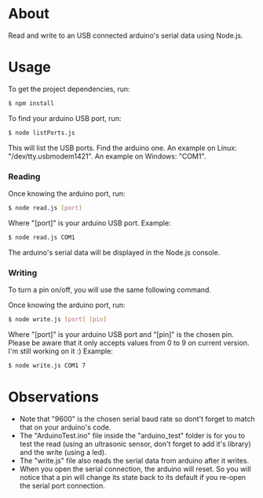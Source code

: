 # About
Read and write to an USB connected arduino's serial data using Node.js.

# Usage
To get the project dependencies, run:
```sh
$ npm install
```

To find your arduino USB port, run:
```sh
$ node listPorts.js
```
This will list the USB ports. Find the arduino one.
An example on Linux: "/dev/tty.usbmodem1421".
An example on Windows: "COM1".

### Reading
Once knowing the arduino port, run:
```sh
$ node read.js [port]
```
Where "[port]" is your arduino USB port.
Example:
```sh
$ node read.js COM1
```

The arduino's serial data will be displayed in the Node.js console.

### Writing
To turn a pin on/off, you will use the same following command.

Once knowing the arduino port, run:
```sh
$ node write.js [port] [pin]
```
Where "[port]" is your arduino USB port and "[pin]" is the chosen pin. Please be aware that it only accepts values from 0 to 9 on current version. I'm still working on it :)
Example:
```sh
$ node write.js COM1 7
```

# Observations
- Note that "9600" is the chosen serial baud rate so dont't forget to match that on your arduino's code.
- The "ArduinoTest.ino" file inside the "arduino_test" folder is for you to test the read (using an ultrasonic sensor, don't forget to add it's library) and the write (using a led).
- The "write.js" file also reads the serial data from arduino after it writes.
- When you open the serial connection, the arduino will reset. So you will notice that a pin will change its state back to its default if you re-open the serial port connection.
